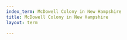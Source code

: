 ```yaml
---
index_term: McDowell Colony in New Hampshire
title: McDowell Colony in New Hampshire
layout: term

---
```

